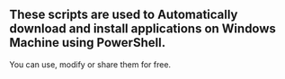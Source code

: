 ## These scripts are used to Automatically download and install applications on Windows Machine using PowerShell.

You can use, modify or share them for free.

